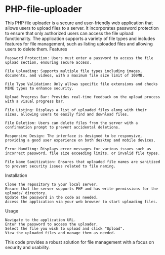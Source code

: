 # PHP-file-uploader
This PHP file uploader is a secure and user-friendly web application that allows users to upload files to a server. It incorporates password protection to ensure that only authorized users can access the file upload functionality. The application supports a variety of file types and includes features for file management, such as listing uploaded files and allowing users to delete them.
Features

    Password Protection: Users must enter a password to access the file upload section, ensuring secure access.

    File Uploading: Supports multiple file types including images, documents, and videos, with a maximum file size limit of 100MB.

    File Type Validation: Only allows specific file extensions and checks MIME types to enhance security.

    Upload Progress Bar: Provides real-time feedback on the upload process with a visual progress bar.

    File Listing: Displays a list of uploaded files along with their sizes, allowing users to easily find and download files.

    File Deletion: Users can delete files from the server with a confirmation prompt to prevent accidental deletions.

    Responsive Design: The interface is designed to be responsive, providing a good user experience on both desktop and mobile devices.

    Error Handling: Displays error messages for various issues such as incorrect password, file size exceeding limits, or invalid file types.

    File Name Sanitization: Ensures that uploaded file names are sanitized to prevent security issues related to file naming.

Installation

    Clone the repository to your local server.
    Ensure that the server supports PHP and has write permissions for the uploads/ directory.
    Update the password in the code as needed.
    Access the application via your web browser to start uploading files.

Usage

    Navigate to the application URL.
    Enter the password to access the uploader.
    Select the file you wish to upload and click "Upload".
    View the uploaded files and manage them as needed.

This code provides a robust solution for file management with a focus on security and usability.
